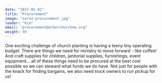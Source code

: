 ```yaml
---
date: "2017-01-01"
title: "Procurement"
image: "serve-procurement.jpg"
leader: "Kim"
email: "procurement@arborchurchnw.org"
weight: 90
---
```


One exciting challenge of church planting is having a teeny tiny operating budget. There are things we need for ministry to move forward - like coffee!  And craft supplies for children, janitorial supplies, furnishings, event equipment....all of these things need to be procured at the best cost possible so we can steward what funds we do have. Not just for people with the knack for finding bargains, we also need truck owners to run pickup for us!

